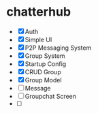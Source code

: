 # chatterhub

- [x] Auth
- [x] Simple UI
- [x] P2P Messaging System
- [x] Group System
- [x] Startup Config
- [x] CRUD Group
- [x] Group Model
- [ ] Message
- [ ] Groupchat Screen
- [ ]
